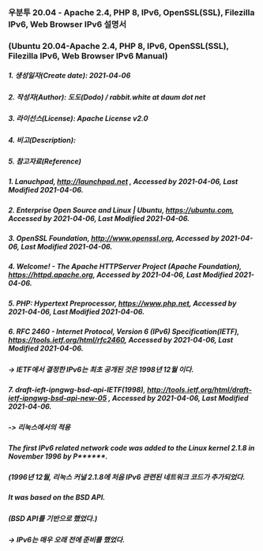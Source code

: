 ### 우분투 20.04 - Apache 2.4, PHP 8, IPv6, OpenSSL(SSL), Filezilla IPv6, Web Browser IPv6 설명서
### (Ubuntu 20.04-Apache 2.4, PHP 8, IPv6, OpenSSL(SSL), Filezilla IPv6, Web Browser IPv6 Manual)

##### 1. 생성일자(Create date): 2021-04-06
##### 2. 작성자(Author): 도도(Dodo) / rabbit.white at daum dot net
##### 3. 라이선스(License): Apache License v2.0
##### 4. 비고(Description):
##### 5. 참고자료(Reference)
##### 1. Lanuchpad, http://launchpad.net , Accessed by 2021-04-06, Last Modified 2021-04-06.
##### 2. Enterprise Open Source and Linux | Ubuntu, https://ubuntu.com, Accessed by 2021-04-06, Last Modified 2021-04-06.
##### 3. OpenSSL Foundation, http://www.openssl.org, Accessed by 2021-04-06, Last Modified 2021-04-06.
##### 4. Welcome! - The Apache HTTPServer Project (Apache Foundation), https://httpd.apache.org, Accessed by 2021-04-06, Last Modified 2021-04-06. 
##### 5. PHP: Hypertext Preprocessor, https://www.php.net, Accessed by 2021-04-06, Last Modified 2021-04-06.
##### 6. RFC 2460 - Internet Protocol, Version 6 (IPv6) Specification(IETF), https://tools.ietf.org/html/rfc2460, Accessed by 2021-04-06, Last Modified 2021-04-06. 
##### -> IETF에서 결정한 IPv6는 최초 공개된 것은 1998년 12월 이다.
##### 7. draft-ieft-ipngwg-bsd-api-IETF(1998), http://tools.ietf.org/html/draft-ietf-ipngwg-bsd-api-new-05 , Accessed by 2021-04-06, Last Modified 2021-04-06.
##### -> 리눅스에서의 적용
#####   The first IPv6 related network code was added to the Linux kernel 2.1.8 in November 1996 by P******.
#####    (1996년 12월, 리눅스 커널 2.1.8에 처음 IPv6 관련된 네트워크 코드가 추가되었다.
#####    It was based on the BSD API.
#####    (BSD API를 기반으로 했었다.)
##### -> IPv6는 매우 오래 전에 준비를 했었다.
